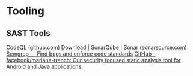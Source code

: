 # Tooling
## SAST Tools
[CodeQL (github.com)](https://codeql.github.com/)
[Download | SonarQube | Sonar (sonarsource.com)](https://www.sonarsource.com/products/sonarqube/downloads/)
[Semgrep — Find bugs and enforce code standards](https://semgrep.dev/)
[GitHub - facebook/mariana-trench: Our security focused static analysis tool for Android and Java applications.](https://github.com/facebook/mariana-trench)